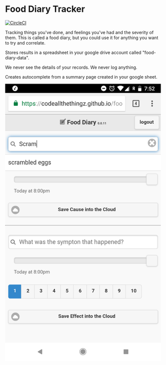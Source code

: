 Food Diary Tracker
===
[![CircleCI](https://circleci.com/gh/codeallthethingz/food-diary-tracker.svg?style=svg)](https://circleci.com/gh/trackallthethingz/food-diary-tracker)

Tracking things you've done, and feelings you've had and the severity of them.  This is called a food diary, but you could use it for anything you 
want to try and correlate.

Stores results in a spreadsheet in your google drive account called "food-diary-data".  

We never see the details of your records.  We never log anything.

Creates autocomplete from a summary page created in your google sheet.

![Screenshot](images/screenshot.png?raw=true)